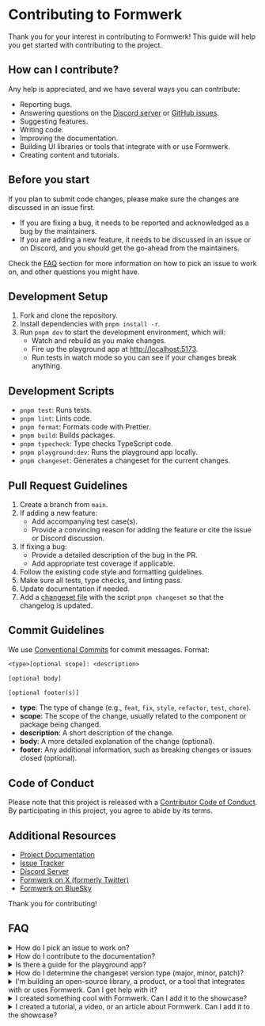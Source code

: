 # Contributing to Formwerk

Thank you for your interest in contributing to Formwerk! This guide will help you get started with contributing to the project.

## How can I contribute?

Any help is appreciated, and we have several ways you can contribute:

- Reporting bugs.
- Answering questions on the [Discord server](https://discord.gg/gQ7wqpvT5X) or [GitHub issues](https://github.com/formwerkjs/formwerk/issues).
- Suggesting features.
- Writing code.
- Improving the documentation.
- Building UI libraries or tools that integrate with or use Formwerk.
- Creating content and tutorials.

## Before you start

If you plan to submit code changes, please make sure the changes are discussed in an issue first.

- If you are fixing a bug, it needs to be reported and acknowledged as a bug by the maintainers.
- If you are adding a new feature, it needs to be discussed in an issue or on Discord, and you should get the go-ahead from the maintainers.

Check the [FAQ](#faq) section for more information on how to pick an issue to work on, and other questions you might have.

## Development Setup

1. Fork and clone the repository.
2. Install dependencies with `pnpm install -r`.
3. Run `pnpm dev` to start the development environment, which will:
   - Watch and rebuild as you make changes.
   - Fire up the playground app at [http://localhost:5173](http://localhost:5173).
   - Run tests in watch mode so you can see if your changes break anything.

## Development Scripts

- `pnpm test`: Runs tests.
- `pnpm lint`: Lints code.
- `pnpm format`: Formats code with Prettier.
- `pnpm build`: Builds packages.
- `pnpm typecheck`: Type checks TypeScript code.
- `pnpm playground:dev`: Runs the playground app locally.
- `pnpm changeset`: Generates a changeset for the current changes.

## Pull Request Guidelines

1. Create a branch from `main`.
2. If adding a new feature:
   - Add accompanying test case(s).
   - Provide a convincing reason for adding the feature or cite the issue or Discord discussion.
3. If fixing a bug:
   - Provide a detailed description of the bug in the PR.
   - Add appropriate test coverage if applicable.
4. Follow the existing code style and formatting guidelines.
5. Make sure all tests, type checks, and linting pass.
6. Update documentation if needed.
7. Add a [changeset file](https://github.com/changesets/changesets) with the script `pnpm changeset` so that the changelog is updated.

## Commit Guidelines

We use [Conventional Commits](https://www.conventionalcommits.org/) for commit messages. Format:

```txt
<type>[optional scope]: <description>

[optional body]

[optional footer(s)]
```

- **type**: The type of change (e.g., `feat`, `fix`, `style`, `refactor`, `test`, `chore`).
- **scope**: The scope of the change, usually related to the component or package being changed.
- **description**: A short description of the change.
- **body**: A more detailed explanation of the change (optional).
- **footer**: Any additional information, such as breaking changes or issues closed (optional).

## Code of Conduct

Please note that this project is released with a [Contributor Code of Conduct](CONDUCT.md). By participating in this project, you agree to abide by its terms.

## Additional Resources

- [Project Documentation](https://formwerk.dev)
- [Issue Tracker](https://github.com/formwerkjs/formwerk/issues)
- [Discord Server](https://discord.gg/gQ7wqpvT5X)
- [Formwerk on X (formerly Twitter)](https://x.com/useformwerk)
- [Formwerk on BlueSky](https://bluesky.social/formwerk.dev)

Thank you for contributing!

## FAQ

<details>
<summary>How do I pick an issue to work on?</summary>

Issues have multiple labels that can help you decide which issues to pick. If you are a newcomer, you most likely want to start with issues labeled as `bug` and `good first issue`.

Issues have priority labels that can help you decide the severity and urgency of the issue. `p0` is the highest priority, and `p3` is the lowest.

</details>

<details>
<summary>How do I contribute to the documentation?</summary>

The documentation lives in another repository, [formwerk.dev](https://github.com/formwerkjs/formwerk.dev), with its own guidelines and contribution process.

</details>

<details>
<summary>Is there a guide for the playground app?</summary>

The playground app is a Vue.js app used to test and showcase the Formwerk library. There are no requirements on its state, as long as the CI isn't complaining. It is there so that you can test your changes live.

</details>

<details>
<summary>How do I determine the changeset version type (major, minor, patch)?</summary>

Usually, bug fixes are `patch`, and new features are `minor`. However, a maintainer should help you determine the correct version type in the PR and will assign a label to the PR to reflect that. The labels are named `patch`, `minor`, and `major`.

</details>

<details>
<summary>I'm building an open-source library, a product, or a tool that integrates with or uses Formwerk. Can I get help with it?</summary>

One of the main Formwerk audiences is library authors. We are always happy to help and support you in building your library and getting it listed in the [libraries section](https://formwerk.dev/libraries/) of the documentation, as well as promoting it in our ecosystem, homepage, or social media.

</details>

<details>
<summary>I created something cool with Formwerk. Can I add it to the showcase?</summary>

Absolutely! We love to see what people build with Formwerk. Post your cool projects in the [Discord server](https://discord.gg/gQ7wqpvT5X), and we will check it out and potentially add it to the showcase on the documentation [showcase page](https://formwerk.dev/showcase/).

</details>

<details>
<summary>I created a tutorial, a video, or an article about Formwerk. Can I add it to the showcase?</summary>

Absolutely! We have a dedicated [resources](https://formwerkjs.dev/extras/resources) page on the documentation where we list all the tutorials, videos, and articles about Formwerk. If you want to add yours, post it in the [Discord server](https://discord.gg/gQ7wqpvT5X), and we will check it out and add it to the resources page.

</details>
